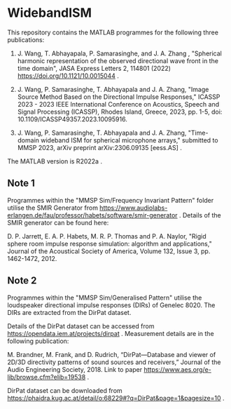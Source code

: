 # WidebandISM
This repository contains the MATLAB programmes for the following three publications:

1. J. Wang, T. Abhayapala, P. Samarasinghe, and J. A. Zhang , "Spherical harmonic representation of the observed directional wave front in the time domain", JASA Express Letters 2, 114801 (2022) https://doi.org/10.1121/10.0015044 . 

2. J. Wang, P. Samarasinghe, T. Abhayapala and J. A. Zhang, "Image Source Method Based on the Directional Impulse Responses," ICASSP 2023 - 2023 IEEE International Conference on Acoustics, Speech and Signal Processing (ICASSP), Rhodes Island, Greece, 2023, pp. 1-5, doi: 10.1109/ICASSP49357.2023.10095916.

3. J. Wang, P. Samarasinghe, T. Abhayapala and J. A. Zhang, "Time-domain wideband ISM for spherical microphone arrays," submitted to MMSP 2023, arXiv preprint 	arXiv:2306.09135 [eess.AS] . 

The MATLAB version is R2022a . 

## Note 1
Programmes within the "MMSP Sim/Frequency Invariant Pattern" folder utilise the SMIR Generator from https://www.audiolabs-erlangen.de/fau/professor/habets/software/smir-generator . Details of the SMIR generator can be found here:

D. P. Jarrett, E. A. P. Habets, M. R. P. Thomas and P. A. Naylor, "Rigid sphere room impulse response simulation: algorithm and applications," Journal of the Acoustical Society of America, Volume 132, Issue 3, pp. 1462-1472, 2012.

## Note 2
Programmes within the "MMSP Sim/Generalised Pattern" utilise the loudspeaker directional impulse responses (DIRs) of Genelec 8020. The DIRs are extracted from the DirPat dataset. 

Details of the DirPat dataset can be accessed from https://opendata.iem.at/projects/dirpat . Measurement details are in the following publication:

M. Brandner, M. Frank, and D. Rudrich, “DirPat—Database and viewer of 2D/3D directivity patterns of sound sources and receivers,” Journal of the Audio Engineering Society, 2018.
Link to paper https://www.aes.org/e-lib/browse.cfm?elib=19538 .

DirPat dataset can be downloaded from https://phaidra.kug.ac.at/detail/o:68229#?q=DirPat&page=1&pagesize=10 .
